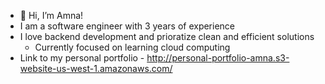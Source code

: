 - 👋 Hi, I’m Amna!
- I am a software engineer with 3 years of experience
- I love backend development and prioratize clean and efficient solutions
  - Currently focused on learning cloud computing
- Link to my personal portfolio - http://personal-portfolio-amna.s3-website-us-west-1.amazonaws.com/


<!---
amnak613/amnak613 is a ✨ special ✨ repository because its `README.md` (this file) appears on your GitHub profile.
You can click the Preview link to take a look at your changes.
--->
